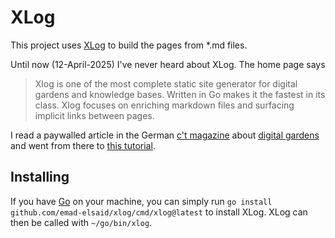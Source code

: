 # XLog

This project uses [XLog](https://xlog.emadelsaid.com/) to build the pages from *.md files.

Until now (12-April-2025) I've never heard about XLog. The home page says

> Xlog is one of the most complete static site generator for digital gardens and knowledge 
> bases. Written in Go makes it the fastest in its class. Xlog focuses on enriching markdown 
> files and surfacing implicit links between pages.

I read a paywalled article in the German [c't magazine](https://shop.heise.de/magazine/ct-magazin/) about [digital gardens](https://www.heise.de/hintergrund/Nerd-Trend-Digitaler-Garten-Die-eigene-Website-als-persoenliches-Wissensarchiv-10344169.html) and went 
from there to [this tutorial](https://xlog.emadelsaid.com/tutorials/Create%20your%20own%20digital%20garden%20on%20Github/).


## Installing

If you have [Go](https://go.dev/) on your machine, you can simply run `go install github.com/emad-elsaid/xlog/cmd/xlog@latest` to install XLog. XLog can then be called with `~/go/bin/xlog`.